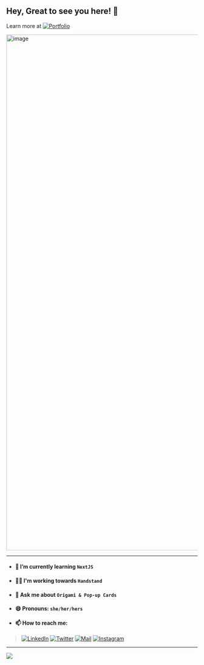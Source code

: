 ## Hey, Great to see you here! 👋

Learn more at [![Portfolio](http://img.shields.io/badge/-My%20Portfolio-ffffff?style=flat&logo=data%3Aimage%2Fpng%3Bbase64%2CiVBORw0KGgoAAAANSUhEUgAAABAAAAAQCAYAAAAf8%2F9hAAAABHNCSVQICAgIfAhkiAAAAAlwSFlzAAAAdgAAAHYBTnsmCAAAABl0RVh0U29mdHdhcmUAd3d3Lmlua3NjYXBlLm9yZ5vuPBoAAAEYSURBVDiNxdHNK4RRFMfxzzMzhVJeirKwIZKVyG4WY22nrCwoG%2FkHbGYzO%2FkfLKysZSHFgmxtKCJkNTLEyEtZTGPx3KnpaWSS8q3bOffcc37ndC7%2FTYRldKKCdMJ%2Bxwbm8QJ57GMOV5jFaRD5iXyEHZzjCb24D7bYhEAugwOsNpHciCiNa7wlHiYTE%2FSggHEM4CTEsynxMmAME8GfRg6D4f6Kh%2BDf1HdKBTsaio4xhAscYhH96K4Ty2IF64hqAo%2FoQitmsIV2tKCMEs7QFk4ae6jWBEpYwzAy%2BAh%2BIYzfh6nQoBUj2BSUsjjCe5jkUrzUIj7rdvAs%2Fuo7bIu%2F%2BzYTOtaohIQkVew2iC9EWEJHg8dmKP%2By7g%2F5Ahl%2FO9wcY8OAAAAAAElFTkSuQmCC&logoColor=green)][website]

<img width="1354" alt="image" src="https://user-images.githubusercontent.com/55526292/217934567-54a92cc3-a980-4237-9afb-728c41ef9dcc.png">

---

- #### 🌱 I’m currently learning `NextJS` 
- #### 🧘‍♀️ I'm working towards `Handstand`
- #### 💬 Ask me about `Origami & Pop-up Cards`
- #### 😄 Pronouns: `she/her/hers`
- #### 📫 How to reach me: 

> [![LinkedIn](http://img.shields.io/badge/-LinkedIn-0077B5?style=flat&logo=linkedIn&logoColor=white)][linkedin]
[![Twitter](http://img.shields.io/badge/-Twitter-1DA1F2?style=flat&logo=twitter&logoColor=white)][twitter]
[![Mail](https://img.shields.io/badge/-Email-0072c6?style=flat&logo=microsoft&logoColor=white)][mail]
[![Instagram](http://img.shields.io/badge/-Instagram-E4405F?style=flat&logo=instagram&logoColor=white)][instagram]

---

<img src="https://img.shields.io/github/followers/daqichen?label=Follow&color=64acff" style=" float:left, margin-right:10px" /> 


<!--

- 🔭 I’m currently working on ...
- 🌱 I’m currently learning ...
- 👯 I’m looking to collaborate on ...
- 🤔 I’m looking for help with ...
- 💬 Ask me about ...
- 📫 How to reach me: ...
- 😄 Pronouns: ...
- ⚡ Fun fact: ...
-->



<!-- 

Credits: 
Github Profile Readme Inspired by [@Souravdey777](https://github.com/Souravdey777) 

-->


[website]: https://daqichen.github.io/
[mail]:mailto:daqichen@alumni.unc.edu
[twitter]: https://twitter.com/chen_daqi
[linkedin]: https://www.linkedin.com/in/daqi-jennifer-chen
[instagram]: https://www.instagram.com/jenniferchen_d/

